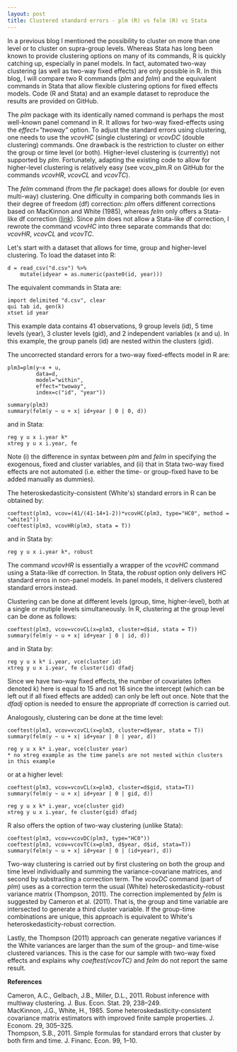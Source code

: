 ```yaml
---
layout: post
title: Clustered standard errors - plm (R) vs felm (R) vs Stata
---
```


In a previous blog I mentioned the possibility to cluster on more than one level or to cluster on supra-group levels. Whereas Stata has long been known to provide clustering options on many of its commands, R is quickly catching up, especially in panel models. In fact, automated two-way clustering (as well as two-way fixed effects) are only possible in R. In this blog, I will compare two R commands (*plm* and *felm*) and the equivalent commands in Stata that allow flexible clustering options for fixed effects models. Code (R and Stata) and an example dataset to reproduce the results are provided on GitHub.

The *plm* package with its identically named command is perhaps the most well-known panel command in R. It allows for two-way fixed-effects using the *effect="twoway"* option. To adjust the standard errors using clustering, one needs to use the *vcovHC* (single clustering) or *vcovDC* (double clustering) commands. One drawback is the restriction to cluster on either the group or time level (or both). Higher-level clustering is (currently) not supported by *plm*. Fortunately, adapting the existing code to allow for higher-level clustering is relatively easy (see vcov_plm.R on GitHub for the commands *vcovHR*, *vcovCL* and *vcovTC*).  

The *felm* command (from the *fle* package) does allows for double (or even multi-way) clustering. One difficulty in comparing both commands lies in their degree of freedom (df) correction: *plm* offers different corrections based on MacKinnon and White (1985), whereas *felm* only offers a Stata-like df correction ([link](https://www.stata.com/support/faqs/statistics/robust-standard-errors/)). Since *plm* does not allow a Stata-like df correction, I rewrote the command *vcovHC* into three separate commands that do: *vcovHR*, *vcovCL* and *vcovTC*.

Let's start with a dataset that allows for time, group and higher-level clustering. To load the dataset into R:

    d = read_csv("d.csv") %>%
        mutate(idyear = as.numeric(paste0(id, year)))
    
The equivalent commands in Stata are:

    import delimited "d.csv", clear 
    qui tab id, gen(k)
    xtset id year

This example data contains 41 observations, 9 group levels (id), 5 time levels (year), 3 cluster levels (gid), and 2 independent variables (x and u). In this example, the group panels (id) are nested within the clusters (gid).

The uncorrected standard errors for a two-way fixed-effects model in R are:

    plm3=plm(y~x + u,
             data=d,
             model="within", 
             effect="twoway", 
             index=c("id", "year"))

    summary(plm3)
    summary(felm(y ~ u + x| id+year | 0 | 0, d))
    
and in Stata:

    reg y u x i.year k*
    xtreg y u x i.year, fe
    
Note (i) the difference in syntax between *plm* and *felm* in specifying the exogenous, fixed and cluster variables, and (ii) that in Stata two-way fixed effects are not automated (i.e. either the time- or group-fixed have to be added manually as dummies).

The heteroskedasticity-consistent (White's) standard errors in R can be obtained by:

    coeftest(plm3, vcov=(41/(41-14+1-2))*vcovHC(plm3, type="HC0", method = "white1"))
    coeftest(plm3, vcovHR(plm3, stata = T))

and in Stata by:

    reg y u x i.year k*, robust

The command *vcovHR* is essentially a wrapper of the *vcovHC* command using a Stata-like df correction. In Stata, the *robust* option only delivers HC standard erros in non-panel models. In panel models, it delivers clustered standard errors instead.

Clustering can be done at different levels (group, time, higher-level), both at a single or mutiple levels simultaneously. In R, clustering at the group level can be done as follows:

    coeftest(plm3, vcov=vcovCL(x=plm3, cluster=d$id, stata = T))
    summary(felm(y ~ u + x| id+year | 0 | id, d))
    
and in Stata by:

    reg y u x k* i.year, vce(cluster id)
    xtreg y u x i.year, fe cluster(id) dfadj

Since we have two-way fixed effects, the number of covariates (often denoted k) here is equal to 15 and not 16 since the intercept (which can be left out if all fixed effects are added) can only be left out once. Note that the *dfadj* option is needed to ensure the appropriate df correction is carried out.

Analogously, clustering can be done at the time level:

    coeftest(plm3, vcov=vcovCL(x=plm3, cluster=d$year, stata = T))
    summary(felm(y ~ u + x| id+year | 0 | year, d))

    reg y u x k* i.year, vce(cluster year)
    * no xtreg example as the time panels are not nested within clusters in this example
    
or at a higher level:

    coeftest(plm3, vcov=vcovCL(x=plm3, cluster=d$gid, stata=T))
    summary(felm(y ~ u + x| id+year | 0 | gid, d))

    reg y u x k* i.year, vce(cluster gid)
    xtreg y u x i.year, fe cluster(gid) dfadj
    
R also offers the option of two-way clustering (unlike Stata):

    coeftest(plm3, vcov=vcovDC(plm3, type="HC0"))
    coeftest(plm3, vcov=vcovTC(x=plm3, d$year, d$id, stata=T))
    summary(felm(y ~ u + x| id+year | 0 | (id+year), d))
    
Two-way clustering is carried out by first clustering on both the group and time level individually and summing the variance-covariane matrices, and second by substracting a correction term. The *vcovDC* command (part of *plm*) uses as a correction term the usual (White) heteroskedasticity-robust variance matrix (Thompson, 2011). The correction implemented by *felm* is suggested by Cameron et al. (2011). That is, the group and time variable are intersected to generate a third cluster variable. If the group-time combinations are unique, this approach is equivalent to White's heteroskedasticity-robust correction. 

Lastly, the Thompson (2011) approach can generate negative variances if the White variances are larger than the sum of the group- and time-wise clustered variances. This is the case for our sample with two-way fixed effects and explains why *coeftest(vcovTC)* and *felm* do not report the same result.

**References**

Cameron, A.C., Gelbach, J.B., Miller, D.L., 2011. Robust inference with multiway clustering. J. Bus. Econ. Stat. 29, 238–249.  
MacKinnon, J.G., White, H., 1985. Some heteroskedasticity-consistent covariance matrix estimators with improved finite sample properties. J. Econom. 29, 305–325.  
Thompson, S.B., 2011. Simple formulas for standard errors that cluster by both firm and time. J. Financ. Econ. 99, 1–10.  
